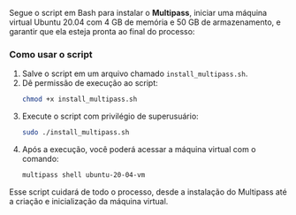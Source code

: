 Segue o script em Bash para instalar o **Multipass**, iniciar uma máquina virtual Ubuntu 20.04 com 4 GB de memória e 50 GB de armazenamento, e garantir que ela esteja pronta ao final do processo:

### Como usar o script

1. Salve o script em um arquivo chamado `install_multipass.sh`.
2. Dê permissão de execução ao script:
   ```bash
   chmod +x install_multipass.sh
   ```
3. Execute o script com privilégio de superusuário:
   ```bash
   sudo ./install_multipass.sh
   ```
4. Após a execução, você poderá acessar a máquina virtual com o comando:
   ```bash
   multipass shell ubuntu-20-04-vm
   ``` 

Esse script cuidará de todo o processo, desde a instalação do Multipass até a criação e inicialização da máquina virtual.